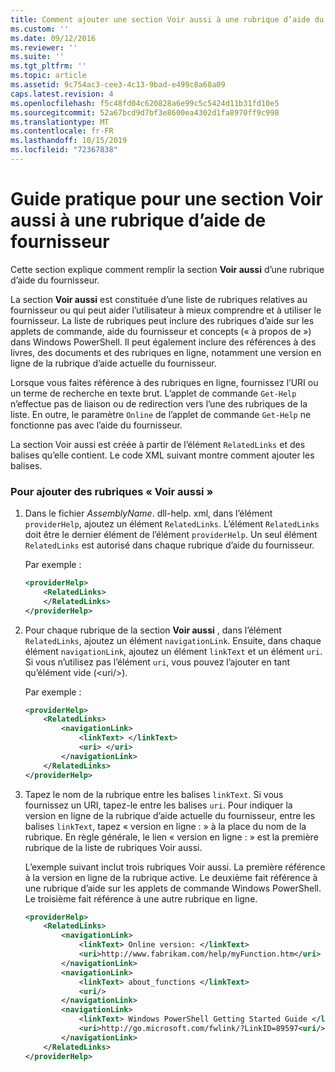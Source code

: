 ```yaml
---
title: Comment ajouter une section Voir aussi à une rubrique d’aide du fournisseur | Microsoft Docs
ms.custom: ''
ms.date: 09/12/2016
ms.reviewer: ''
ms.suite: ''
ms.tgt_pltfrm: ''
ms.topic: article
ms.assetid: 9c754ac3-cee3-4c13-9bad-e499c8a68a09
caps.latest.revision: 4
ms.openlocfilehash: f5c48fd04c620828a6e99c5c5424d11b31fd10e5
ms.sourcegitcommit: 52a67bcd9d7bf3e8600ea4302d1fa8970ff9c998
ms.translationtype: MT
ms.contentlocale: fr-FR
ms.lasthandoff: 10/15/2019
ms.locfileid: "72367838"
---
```

# <a name="how-to-add-a-see-also-section-to-a-provider-help-topic"></a>Guide pratique pour une section Voir aussi à une rubrique d’aide de fournisseur

Cette section explique comment remplir la section **Voir aussi** d’une rubrique d’aide du fournisseur.

La section **Voir aussi** est constituée d’une liste de rubriques relatives au fournisseur ou qui peut aider l’utilisateur à mieux comprendre et à utiliser le fournisseur. La liste de rubriques peut inclure des rubriques d’aide sur les applets de commande, aide du fournisseur et concepts (« à propos de ») dans Windows PowerShell. Il peut également inclure des références à des livres, des documents et des rubriques en ligne, notamment une version en ligne de la rubrique d’aide actuelle du fournisseur.

Lorsque vous faites référence à des rubriques en ligne, fournissez l’URI ou un terme de recherche en texte brut. L’applet de commande `Get-Help` n’effectue pas de liaison ou de redirection vers l’une des rubriques de la liste. En outre, le paramètre `Online` de l’applet de commande `Get-Help` ne fonctionne pas avec l’aide du fournisseur.

La section Voir aussi est créée à partir de l’élément `RelatedLinks` et des balises qu’elle contient. Le code XML suivant montre comment ajouter les balises.

### <a name="to-add-see-also-topics"></a>Pour ajouter des rubriques « Voir aussi »

1. Dans le fichier *AssemblyName*. dll-help. xml, dans l’élément `providerHelp`, ajoutez un élément `RelatedLinks`. L’élément `RelatedLinks` doit être le dernier élément de l’élément `providerHelp`. Un seul élément `RelatedLinks` est autorisé dans chaque rubrique d’aide du fournisseur.

   Par exemple :

    ```xml
    <providerHelp>
        <RelatedLinks>
        </RelatedLinks>
    </providerHelp>
    ```

2. Pour chaque rubrique de la section **Voir aussi** , dans l’élément `RelatedLinks`, ajoutez un élément `navigationLink`. Ensuite, dans chaque élément `navigationLink`, ajoutez un élément `linkText` et un élément `uri`. Si vous n’utilisez pas l’élément `uri`, vous pouvez l’ajouter en tant qu’élément vide (\<uri/>).

   Par exemple :

    ```xml
    <providerHelp>
        <RelatedLinks>
            <navigationLink>
                <linkText> </linkText>
                <uri> </uri>
            </navigationLink>
        </RelatedLinks>
    </providerHelp>
    ```

3. Tapez le nom de la rubrique entre les balises `linkText`. Si vous fournissez un URI, tapez-le entre les balises `uri`. Pour indiquer la version en ligne de la rubrique d’aide actuelle du fournisseur, entre les balises `linkText`, tapez « version en ligne : » à la place du nom de la rubrique. En règle générale, le lien « version en ligne : » est la première rubrique de la liste de rubriques Voir aussi.

   L’exemple suivant inclut trois rubriques Voir aussi. La première référence à la version en ligne de la rubrique active. Le deuxième fait référence à une rubrique d’aide sur les applets de commande Windows PowerShell. Le troisième fait référence à une autre rubrique en ligne.

    ```xml
    <providerHelp>
        <RelatedLinks>
            <navigationLink>
                <linkText> Online version: </linkText>
                <uri>http://www.fabrikam.com/help/myFunction.htm</uri>
            </navigationLink>
            <navigationLink>
                <linkText> about_functions </linkText>
                <uri/>
            </navigationLink>
            <navigationLink>
                <linkText> Windows PowerShell Getting Started Guide </linkText>
                <uri>http://go.microsoft.com/fwlink/?LinkID=89597<uri/>
            </navigationLink>
        </RelatedLinks>
    </providerHelp>
    ```